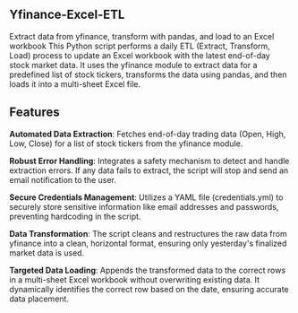 ## Yfinance-Excel-ETL
Extract data from yfinance, transform with pandas, and load to an Excel workbook
This Python script performs a daily ETL (Extract, Transform, Load) process to update an Excel workbook with the latest end-of-day stock market data. It uses the yfinance module to extract data for a predefined list of stock tickers, transforms the data using pandas, and then loads it into a multi-sheet Excel file.

## Features
__Automated Data Extraction__: Fetches end-of-day trading data (Open, High, Low, Close) for a list of stock tickers from the yfinance module.

__Robust Error Handling__: Integrates a safety mechanism to detect and handle extraction errors. If any data fails to extract, the script will stop and send an email notification to the user.

__Secure Credentials Management__: Utilizes a YAML file (credentials.yml) to securely store sensitive information like email addresses and passwords, preventing hardcoding in the script.

__Data Transformation__: The script cleans and restructures the raw data from yfinance into a clean, horizontal format, ensuring only yesterday's finalized market data is used.

__Targeted Data Loading__: Appends the transformed data to the correct rows in a multi-sheet Excel workbook without overwriting existing data. It dynamically identifies the correct row based on the date, ensuring accurate data placement.
